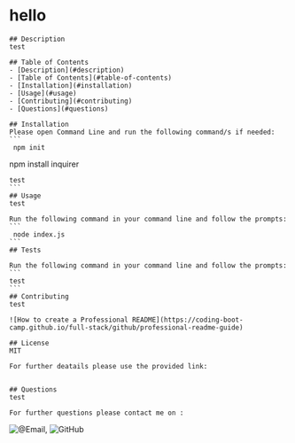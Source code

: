 # hello

    
 
    ## Description
    test

    ## Table of Contents
    - [Description](#description)
    - [Table of Contents](#table-of-contents)
    - [Installation](#installation)
    - [Usage](#usage)
    - [Contributing](#contributing)
    - [Questions](#questions)
    
    ## Installation
    Please open Command Line and run the following command/s if needed:
    ```
     npm init
    
   npm install inquirer
    
    test
    ```
    ## Usage
    test
    
    Run the following command in your command line and follow the prompts:
    ```
     node index.js
    ```
    ## Tests
    
    Run the following command in your command line and follow the prompts:
    ```
    test
    ```
    ## Contributing 
    test
    
    ![How to create a Professional README](https://coding-boot-camp.github.io/full-stack/github/professional-readme-guide)
    
    ## License 
    MIT 

    For further deatails please use the provided link:
    

    ## Questions
    test
    
    For further questions please contact me on : 
 ![@Email](mailto:test),
 ![GitHub](test)
